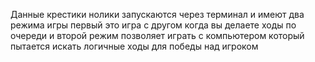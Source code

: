 Данные крестики нолики запускаются через терминал и имеют два режима игры первый это игра с другом когда вы делаете ходы по очереди и второй режим позволяет играть с компьютером который пытается искать логичные ходы для победы над игроком 
